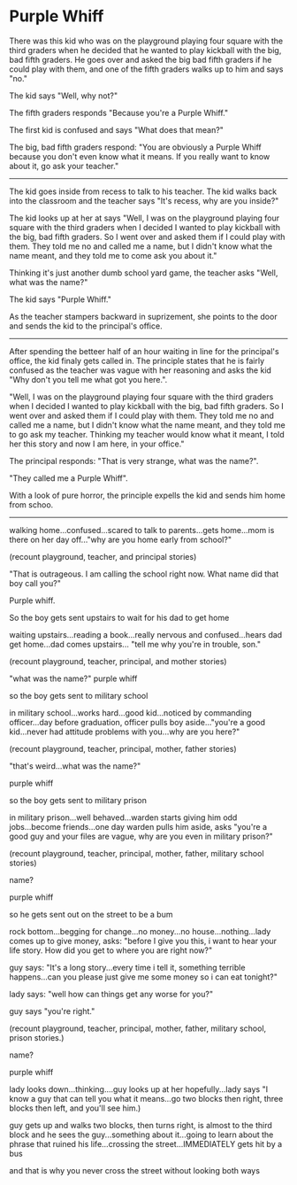 # Purple Whiff

There was this kid who was on the playground playing four square with the third graders when he decided that he wanted to play kickball with the big, bad fifth graders. He goes over and asked the big bad fifth graders if he could play with them, and one of the fifth graders walks up to him and says "no."

The kid says "Well, why not?"

The fifth graders responds "Because you're a Purple Whiff."

The first kid is confused and says "What does that mean?"

The big, bad fifth graders respond: "You are obviously a Purple Whiff because you don't even know what it means. If you really want to know about it, go ask your teacher."

------

The kid goes inside from recess to talk to his teacher.  The kid walks back into the classroom and the teacher says "It's recess, why are you inside?"

The kid looks up at her at says "Well, I was on the playground playing four square with the third graders when I decided I wanted to play kickball with the big, bad fifth graders. So I went over and asked them if I could play with them. They told me no and called me a name, but I didn't know what the name meant, and they told me to come ask you about it."

Thinking it's just another dumb school yard game, the teacher asks "Well, what was the name?"

The kid says "Purple Whiff."

As the teacher stampers backward in suprizement, she points to the door and sends the kid to the principal's office.

-----

After spending the betteer half of an hour waiting in line for the principal's office, the kid finaly gets called in.  The principle states that he is fairly confused as the teacher was vague with her reasoning and asks the kid "Why don't you tell me what got you here.".

"Well, I was on the playground playing four square with the third graders when I decided I wanted to play kickball with the big, bad fifth graders. So I went over and asked them if I could play with them. They told me no and called me a name, but I didn't know what the name meant, and they told me to go ask my teacher.  Thinking my teacher would know what it meant, I told her this story and now I am here, in your office."

The principal responds: "That is very strange, what was the name?".

"They called me a Purple Whiff".  

With a look of pure horror, the principle expells the kid and sends him home from schoo.

-----

walking home...confused...scared to talk to parents...gets home...mom is there on her day off..."why are you home early from school?"

(recount playground, teacher, and principal stories)

"That is outrageous. I am calling the school right now. What name did that boy call you?"

Purple whiff.

So the boy gets sent upstairs to wait for his dad to get home

waiting upstairs...reading a book...really nervous and confused...hears dad get home...dad comes upstairs... "tell me why you're in trouble, son."

(recount playground, teacher, principal, and mother stories)

"what was the name?" purple whiff

so the boy gets sent to military school

in military school...works hard...good kid...noticed by commanding officer...day before graduation, officer pulls boy aside..."you're a good kid...never had attitude problems with you...why are you here?"

(recount playground, teacher, principal, mother, father stories)

"that's weird...what was the name?"

purple whiff

so the boy gets sent to military prison

in military prison...well behaved...warden starts giving him odd jobs...become friends...one day warden pulls him aside, asks "you're a good guy and your files are vague, why are you even in military prison?"

(recount playground, teacher, principal, mother, father, military school stories)

name?

purple whiff

so he gets sent out on the street to be a bum

rock bottom...begging for change...no money...no house...nothing...lady comes up to give money, asks: "before I give you this, i want to hear your life story. How did you get to where you are right now?"

guy says: "It's a long story...every time i tell it, something terrible happens...can you please just give me some money so i can eat tonight?"

lady says: "well how can things get any worse for you?"

guy says "you're right."

(recount playground, teacher, principal, mother, father, military school, prison stories.)

name?

purple whiff

lady looks down...thinking....guy looks up at her hopefully...lady says "I know a guy that can tell you what it means...go two blocks then right, three blocks then left, and you'll see him.)

guy gets up and walks two blocks, then turns right, is almost to the third block and he sees the guy...something about it...going to learn about the phrase that ruined his life...crossing the street...IMMEDIATELY gets hit by a bus

and that is why you never cross the street without looking both ways
